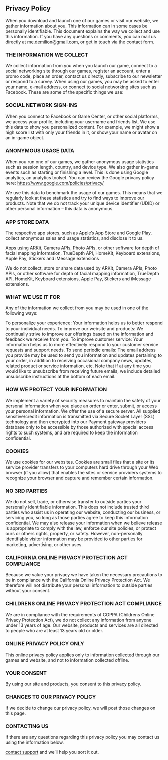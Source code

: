 
## Privacy Policy
When you download and launch one of our games or visit our website, we gather information about you. This information can in some cases be personally identifiable. This document explains the way we collect and use this information. If you have any questions or comments, you can mail us directly at me.demilion@gmail.com, or get in touch via the contact form.


### THE INFORMATION WE COLLECT

We collect information from you when you launch our game, connect to a social networking site through our games, register an account, enter a promo code, place an order, contact us directly, subscribe to our newsletter or respond to a survey. When using our games, you may be asked to enter your name, e-mail address, or connect to social networking sites such as Facebook.
These are some of the specific things we use:

 
### SOCIAL NETWORK SIGN-INS

When you connect to Facebook or Game Center, or other social platforms, we access your profile, including your username and friends list.
We use this data to show you personalized content. For example, we might show a high score list with only your friends in it, or show your name or avatar on an in-game object.

 
### ANONYMOUS USAGE DATA

When you run one of our games, we gather anonymous usage statistics such as session length, country, and device type. We also gather in-game events such as starting or finishing a level. This is done using Google analytics, an analytics toolset. You can review the Google privacy policy here: https://www.google.com/policies/privacy/ 

We use this data to benchmark the usage of our games. This means that we regularly look at these statistics and try to find ways to improve our products. Note that we do not track your unique device identifier (UDID) or other personal information – this data is anonymous.

 
### APP STORE DATA

The respective app stores, such as Apple’s App Store and Google Play, collect anonymous sales and usage statistics, and disclose it to us.

 

Apps using ARKit, Camera APIs, Photo APIs, or other software for depth of facial mapping information, TrueDepth API, HomeKit, Keyboard extensions, Apple Pay, Stickers and iMessage extensions

We do not collect, store or share data used by ARKit, Camera APIs, Photo APIs, or other software for depth of facial mapping information, TrueDepth API, HomeKit, Keyboard extensions, Apple Pay, Stickers and iMessage extensions.


### WHAT WE USE IT FOR

Any of the information we collect from you may be used in one of the following ways:

To personalize your experience: Your information helps us to better respond to your individual needs.
To improve our website and products: We continually strive to improve our offerings based on the information and feedback we receive from you.
To improve customer service: Your information helps us to more effectively respond to your customer service requests and support needs.
To send periodic emails: The email address you provide may be used to send you information and updates pertaining to your order, in addition to receiving occasional company news, updates, related product or service information, etc.
Note that if at any time you would like to unsubscribe from receiving future emails, we include detailed unsubscribe instructions at the bottom of each email.

 
### HOW WE PROTECT YOUR INFORMATION

We implement a variety of security measures to maintain the safety of your personal information when you place an order or enter, submit, or access your personal information.
We offer the use of a secure server. All supplied sensitive/credit information is transmitted via Secure Socket Layer (SSL) technology and then encrypted into our Payment gateway providers database only to be accessible by those authorized with special access rights to such systems, and are required to keep the information confidential.


### COOKIES

We use cookies for our websites. Cookies are small files that a site or its service provider transfers to your computers hard drive through your Web browser (if you allow) that enables the sites or service providers systems to recognize your browser and capture and remember certain information.


### NO 3RD PARTIES

We do not sell, trade, or otherwise transfer to outside parties your personally identifiable information. This does not include trusted third parties who assist us in operating our website, conducting our business, or servicing you, so long as those parties agree to keep this information confidential. We may also release your information when we believe release is appropriate to comply with the law, enforce our site policies, or protect ours or others rights, property, or safety. However, non-personally identifiable visitor information may be provided to other parties for marketing, advertising, or other uses.


### CALIFORNIA ONLINE PRIVACY PROTECTION ACT COMPLIANCE
 

Because we value your privacy we have taken the necessary precautions to be in compliance with the California Online Privacy Protection Act. We therefore will not distribute your personal information to outside parties without your consent.


### CHILDRENS ONLINE PRIVACY PROTECTION ACT COMPLIANCE

We are in compliance with the requirements of COPPA (Childrens Online Privacy Protection Act), we do not collect any information from anyone under 13 years of age. Our website, products and services are all directed to people who are at least 13 years old or older.


### ONLINE PRIVACY POLICY ONLY

This online privacy policy applies only to information collected through our games and website, and not to information collected offline.


### YOUR CONSENT

By using our site and products, you consent to this privacy policy.


### CHANGES TO OUR PRIVACY POLICY


If we decide to change our privacy policy, we will post those changes on this page.


### CONTACTING US

If there are any questions regarding this privacy policy you may contact us using the information below.

 [contact support](me.demilion@gmail.com) and we’ll help you sort it out.
